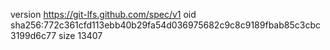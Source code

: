 version https://git-lfs.github.com/spec/v1
oid sha256:772c361cfd113ebb40b29fa54d036975682c9c8c9189fbab85c3cbc3199d6c77
size 13407
